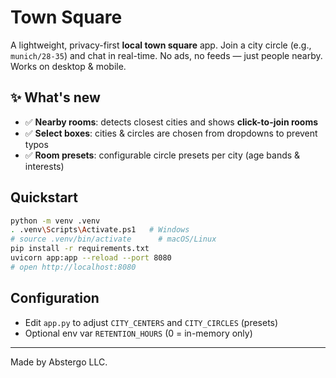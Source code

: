 # Town Square

A lightweight, privacy-first **local town square** app. Join a city circle (e.g., `munich/28-35`) and chat in real-time.
No ads, no feeds — just people nearby. Works on desktop & mobile.

## ✨ What's new
- ✅ **Nearby rooms**: detects closest cities and shows **click-to-join rooms**
- ✅ **Select boxes**: cities & circles are chosen from dropdowns to prevent typos
- ✅ **Room presets**: configurable circle presets per city (age bands & interests)

## Quickstart

```bash
python -m venv .venv
. .venv\Scripts\Activate.ps1   # Windows
# source .venv/bin/activate      # macOS/Linux
pip install -r requirements.txt
uvicorn app:app --reload --port 8080
# open http://localhost:8080
```

## Configuration
- Edit `app.py` to adjust `CITY_CENTERS` and `CITY_CIRCLES` (presets)
- Optional env var `RETENTION_HOURS` (0 = in-memory only)

---

Made by Abstergo LLC.
